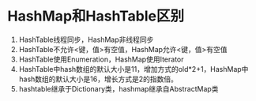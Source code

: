 # HashMap和HashTable区别

1. HashTable线程同步，HashMap非线程同步
2. HashTable不允许<键，值>有空值，HashMap允许<键，值>有空值
3. HashTable使用Enumeration，HashMap使用Iterator
4. HashTable中hash数组的默认大小是11，增加方式的old*2+1，HashMap中hash数组的默认大小是16，增长方式是2的指数倍。
5. hashtable继承于Dictionary类，hashmap继承自AbstractMap类